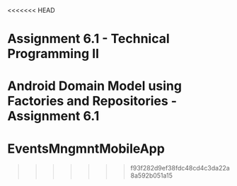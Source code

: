 <<<<<<< HEAD
# Assignment 6.1 - Technical Programming II
Android Domain Model using Factories and Repositories - Assignment 6.1
=======
# EventsMngmntMobileApp
>>>>>>> f93f282d9ef38fdc48cd4c3da22a8a592b051a15
